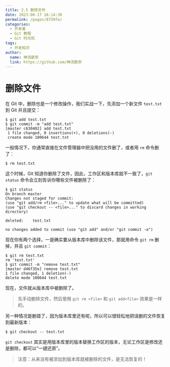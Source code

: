 ```yaml
---
title: 2.5 删除文件
date: 2023-06-17 16:14:30
permalink: /pages/8759fe/
categories:
  - 开发者
  - Git 教程
  - Git 时光机
tags:
  - 开发知识
author: 
  name: 神流歌奈
  link: https://github.com/神流歌奈
---
```

# 删除文件 

在 Git 中，删除也是一个修改操作，我们实战一下，先添加一个新文件 `test.txt` 到 Git 并且提交：

```shell
$ git add test.txt
$ git commit -m "add test.txt"
[master c630402] add test.txt
 1 file changed, 0 insertions(+), 0 deletions(-)
 create mode 100644 test.txt
```

一般情况下，你通常直接在文件管理器中把没用的文件删了，或者用 `rm` 命令删了：

```shell
$ rm test.txt
```

这个时候，Git 知道你删除了文件，因此，工作区和版本库就不一致了，`git status` 命令会立刻告诉你哪些文件被删除了：

```shell
$ git status
On branch master
Changes not staged for commit:
(use "git add/rm <file>..." to update what will be committed)
(use "git checkout -- <file>..." to discard changes in working directory)

deleted:    test.txt

no changes added to commit (use "git add" and/or "git commit -a")
```

现在你有两个选择，一是确实要从版本库中删除该文件，那就用命令 `git rm` 删掉，并且 `git commit`：

```shell
$ git rm test.txt
rm 'test.txt'
$ git commit -m "remove test.txt"
[master d46f35e] remove test.txt
1 file changed, 1 deletion(-)
delete mode 100644 test.txt
```

现在，文件就从版本库中被删除了。

> 先手动删除文件，然后使用 `git rm <file>` 和 `git add<file>` 效果是一样的。

另一种情况是删错了，因为版本库里还有呢，所以可以很轻松地把误删的文件恢复到最新版本：

```shell
$ git checkout -- test.txt
```

`git checkout` 其实是用版本库里的版本替换工作区的版本，无论工作区是修改还是删除，都可以“一键还原”。

> 注意：从来没有被添加到版本库就被删除的文件，是无法恢复的！

